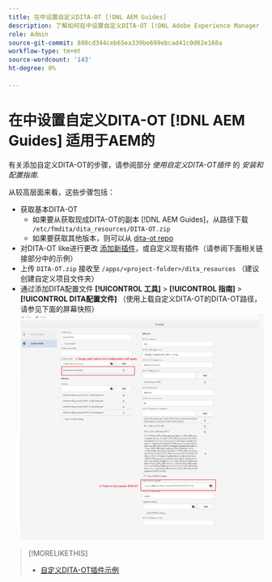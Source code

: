 ```yaml
---
title: 在中设置自定义DITA-OT [!DNL AEM Guides]
description: 了解如何在中设置自定义DITA-OT [!DNL Adobe Experience Manager Guides]
role: Admin
source-git-commit: 880cd344ceb65ea339be699ebcad41c0d62e168a
workflow-type: tm+mt
source-wordcount: '143'
ht-degree: 0%

---
```


# 在中设置自定义DITA-OT [!DNL AEM Guides] 适用于AEM的

有关添加自定义DITA-OT的步骤，请参阅部分 _使用自定义DITA-OT插件_ 的 _安装和配置指南_.

从较高层面来看，这些步骤包括：

+ 获取基本DITA-OT
   + 如果要从获取现成DITA-OT的副本 [!DNL AEM Guides]，从路径下载 `/etc/fmdita/dita_resources/DITA-OT.zip`
   + 如果要获取其他版本，则可以从 [dita-ot repo](https://www.dita-ot.org/download)
+ 对DITA-OT like进行更改 [添加新插件](https://www.dita-ot.org/dev/topics/plugins-installing.html)，或自定义现有插件（请参阅下面相关链接部分中的示例）
+ 上传 `DITA-OT.zip` 接收至 `/apps/<project-folder>/dita_resources` （建议创建自定义项目文件夹）
+ 通过添加DITA配置文件 **[!UICONTROL 工具]** > **[!UICONTROL 指南]** > **[!UICONTROL DITA配置文件]** （使用上载自定义DITA-OT的DITA-OT路径，请参见下面的屏幕快照）
  ![DITA配置文件](assets/dita-profile.png)

>[!MORELIKETHIS]
>
>+ [自定义DITA-OT插件示例](https://www.dita-ot.org/dev/topics/pdf-customization.html)
